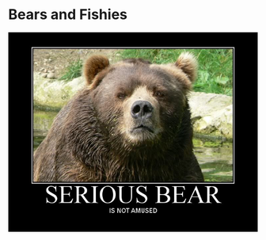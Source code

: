 # Bears and Fishies
![alt tag](https://github.com/rpmonteiro/homework_wk2_monday/blob/master/serious-bear.jpg)

